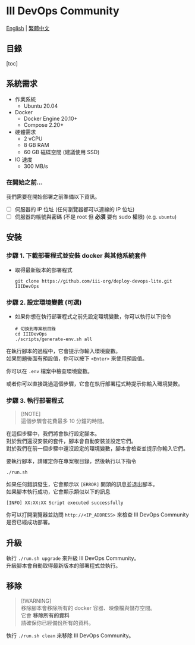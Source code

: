 # III DevOps Community

[English](../README.md) | [繁體中文](README.zh_TW.md)

## 目錄

[toc]

## 系統需求

- 作業系統
    - Ubuntu 20.04
- Docker
    - Docker Engine 20.10+
    - Compose 2.20+
- 硬體需求
    - 2 vCPU
    - 8 GB RAM
    - 60 GB 磁碟空間 (建議使用 SSD)
- IO 速度
    - 300 MB/s

### 在開始之前...

我們需要在開始部署之前準備以下資訊。

- [ ] 伺服器的 IP 位址 (任何瀏覽器都可以連線的 IP 位址)
- [ ] 伺服器的帳號與密碼 (不是 root 但 **必須** 要有 sudo 權限) (e.g. `ubuntu`)

## 安裝

### 步驟 1. 下載部署程式並安裝 docker 與其他系統套件

- 取得最新版本的部署程式

    ```shell
    git clone https://github.com/iii-org/deploy-devops-lite.git IIIDevOps
    ```

### 步驟 2. 設定環境變數 (可選)

- 如果你想在執行部署程式之前先設定環境變數，你可以執行以下指令

    ```shell
    # 切換到專案根目錄
    cd IIIDevOps
    ./scripts/generate-env.sh all
    ```

在執行腳本的過程中，它會提示你輸入環境變數。  
如果問題後面有預設值，你可以按下 `<Enter>` 來使用預設值。

你可以在 `.env` 檔案中檢查環境變數。

或者你可以直接跳過這個步驟，它會在執行部署程式時提示你輸入環境變數。

### 步驟 3. 執行部署程式

> [!NOTE]\
> 這個步驟會花費最多 10 分鐘的時間。

在這個步驟中，我們將會執行設定腳本。  
對於我們還沒安裝的套件，腳本會自動安裝並設定它們。  
對於我們在前一個步驟中還沒設定的環境變數，腳本會檢查並提示你輸入它們。

要執行腳本，請確定你在專案根目錄，然後執行以下指令

```shell
./run.sh
```

如果任何錯誤發生，它會顯示以 `[ERROR]` 開頭的訊息並退出腳本。  
如果腳本執行成功，它會顯示類似以下的訊息

```
[INFO] XX:XX:XX Script executed successfully
```

你可以打開瀏覽器並訪問 `http://<IP_ADDRESS>` 來檢查 III DevOps Community 是否已經成功部署。

## 升級

執行 `./run.sh upgrade` 來升級 III DevOps Community。  
升級腳本會自動取得最新版本的部署程式並執行。

## 移除

> [!WARNING]\
> 移除腳本會移除所有的 docker 容器、映像檔與儲存空間。  
> 它會 **移除所有的資料**  
> 請確保你已經備份所有的資料。

執行 `./run.sh clean` 來移除 III DevOps Community。
